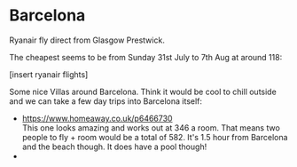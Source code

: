 # Barcelona 

Ryanair fly direct from Glasgow Prestwick.

The cheapest seems to be from Sunday 31st July to 7th Aug at around 118:

[insert ryanair flights] 

Some nice Villas around Barcelona.
Think it would be cool to chill outside and we can take a few day trips into Barcelona itself:

- https://www.homeaway.co.uk/p6466730  
  This one looks amazing and works out at 346 a room.
  That means two people to fly + room would be a total of 582.
  It's 1.5 hour from Barcelona and the beach though.
  It does have a pool though! 
- 






